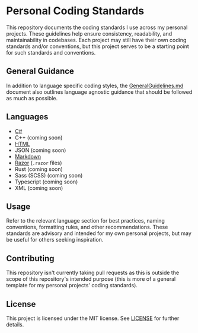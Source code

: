 # Personal Coding Standards

This repository documents the coding standards I use across my personal projects. These guidelines help ensure consistency, readability, and maintainability in codebases. Each project may still have their own coding standards and/or conventions, but this project serves to be a starting point for such standards and conventions.

## General Guidance

In addition to language specific coding styles, the [GeneralGuidelines.md](docs/GeneralGuidelines.md) document also outlines language agnostic guidance that should be followed as much as possible.

## Languages

- [C#](docs/Languages/C-Sharp.md)
- C++ (coming soon)
- [HTML](docs/Languages/HTML.md)
- JSON (coming soon)
- [Markdown](docs/Languages/Markdown.md)
- [Razor](docs/Languages/Razor.md) (`.razor` files)
- Rust (coming soon)
- Sass (SCSS) (coming soon)
- Typescript (coming soon)
- XML (coming soon)

## Usage

Refer to the relevant language section for best practices, naming conventions, formatting rules, and other recommendations. These standards are advisory and intended for my own personal projects, but may be useful for others seeking inspiration.

## Contributing

This repository isn't currently taking pull requests as this is outside the scope of this repository's intended purpose (this is more of a general template for my personal projects' coding standards).

## License

This project is licensed under the MIT license. See [LICENSE](LICENSE) for further details.
